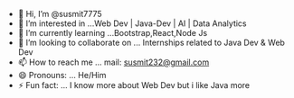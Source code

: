 - 👋 Hi, I’m @susmit7775
- 👀 I’m interested in ...Web Dev | Java-Dev | AI | Data Analytics
- 🌱 I’m currently learning ...Bootstrap,React,Node Js
- 💞️ I’m looking to collaborate on ... Internships related to Java Dev & Web Dev
- 📫 How to reach me ... mail: susmit232@gmail.com
- 😄 Pronouns: ... He/Him
- ⚡ Fun fact: ... I know more about Web Dev but i like Java more

<!---
susmit7775/susmit7775 is a ✨ special ✨ repository because its `README.md` (this file) appears on your GitHub profile.
You can click the Preview link to take a look at your changes.
--->
